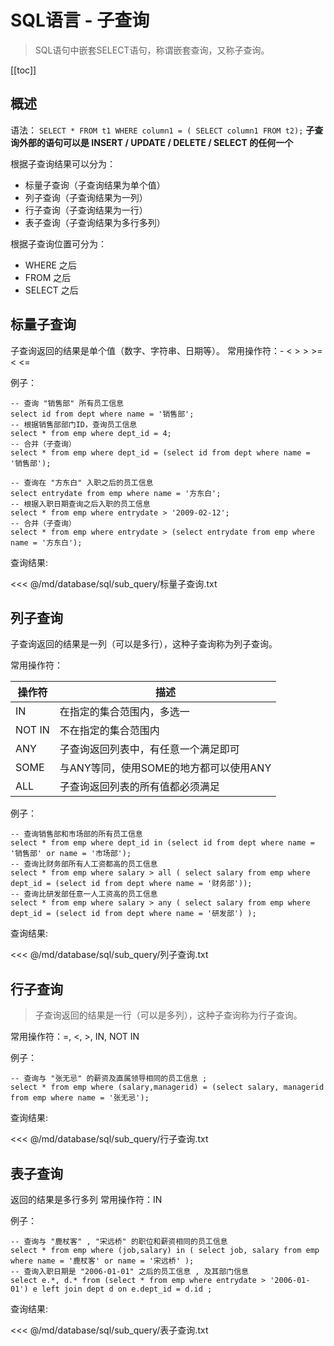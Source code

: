 
# SQL语言 - 子查询

> SQL语句中嵌套SELECT语句，称谓嵌套查询，又称子查询。

[[toc]]

## 概述

语法：
`SELECT * FROM t1 WHERE column1 = ( SELECT column1 FROM t2);`
**子查询外部的语句可以是 INSERT / UPDATE / DELETE / SELECT 的任何一个**

根据子查询结果可以分为：

- 标量子查询（子查询结果为单个值）
- 列子查询（子查询结果为一列）
- 行子查询（子查询结果为一行）
- 表子查询（子查询结果为多行多列）

根据子查询位置可分为：

- WHERE 之后
- FROM 之后
- SELECT 之后

## 标量子查询

子查询返回的结果是单个值（数字、字符串、日期等）。
常用操作符：- < > > >= < <=

例子：

```mysql
-- 查询 "销售部" 所有员工信息
select id from dept where name = '销售部';
-- 根据销售部部门ID，查询员工信息
select * from emp where dept_id = 4;
-- 合并（子查询）
select * from emp where dept_id = (select id from dept where name = '销售部');

-- 查询在 "方东白" 入职之后的员工信息
select entrydate from emp where name = '方东白';
-- 根据入职日期查询之后入职的员工信息
select * from emp where entrydate > '2009-02-12';
-- 合并（子查询）
select * from emp where entrydate > (select entrydate from emp where name = '方东白');
```

查询结果:

<<< @/md/database/sql/sub_query/标量子查询.txt

## 列子查询

子查询返回的结果是一列（可以是多行），这种子查询称为列子查询。

常用操作符：

| 操作符  | 描述  |
| ------------ | ------------ |
| IN  | 在指定的集合范围内，多选一  |
| NOT IN  | 不在指定的集合范围内  |
| ANY  | 子查询返回列表中，有任意一个满足即可  |
| SOME  | 与ANY等同，使用SOME的地方都可以使用ANY  |
| ALL  | 子查询返回列表的所有值都必须满足  |

例子：

```mysql
-- 查询销售部和市场部的所有员工信息
select * from emp where dept_id in (select id from dept where name = '销售部' or name = '市场部');
-- 查询比财务部所有人工资都高的员工信息
select * from emp where salary > all ( select salary from emp where dept_id = (select id from dept where name = '财务部'));
-- 查询比研发部任意一人工资高的员工信息
select * from emp where salary > any ( select salary from emp where dept_id = (select id from dept where name = '研发部') );
```

查询结果:

<<< @/md/database/sql/sub_query/列子查询.txt

## 行子查询

> 子查询返回的结果是一行（可以是多列），这种子查询称为行子查询。

常用操作符：=, <, >, IN, NOT IN

例子：

```mysql
-- 查询与 "张无忌" 的薪资及直属领导相同的员工信息 ;
select * from emp where (salary,managerid) = (select salary, managerid from emp where name = '张无忌');
```

查询结果:

<<< @/md/database/sql/sub_query/行子查询.txt

## 表子查询

返回的结果是多行多列
常用操作符：IN

例子：

```mysql
-- 查询与 "鹿杖客" , "宋远桥" 的职位和薪资相同的员工信息
select * from emp where (job,salary) in ( select job, salary from emp where name = '鹿杖客' or name = '宋远桥' );
-- 查询入职日期是 "2006-01-01" 之后的员工信息 , 及其部门信息
select e.*, d.* from (select * from emp where entrydate > '2006-01-01') e left join dept d on e.dept_id = d.id ;
```

查询结果:

<<< @/md/database/sql/sub_query/表子查询.txt